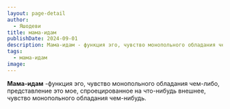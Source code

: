 ```yaml
---
layout: page-detail
author:
  - Яшодеви
title: мама-идам
publishDate: 2024-09-01
description: Мама-идам - функция эго, чувство монопольного обладания чем-либо, представление это мое, спроецированное на что-нибудь внешнее, чувство монопольного обладания чем-нибудь.
tags:
  - мама-идам
image:
---
```

**Мама-идам** -функция эго, чувство монопольного обладания чем-либо, представление это мое, спроецированное на что-нибудь внешнее, чувство монопольного обладания чем-нибудь.

